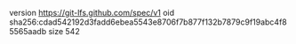 version https://git-lfs.github.com/spec/v1
oid sha256:cdad542192d3fadd6ebea5543e8706f7b877f132b7879c9f19abc4f85565aadb
size 542
